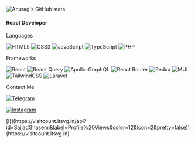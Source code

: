 ![Anurag's GitHub stats](https://github-readme-stats.vercel.app/api?username=SajjadGhasemi&theme=tokyonight&show_icons=true)
      <h4>React Developer</h4>  

   Languages
   
   ![HTML5](https://img.shields.io/badge/html5-%23E34F26.svg?style=for-the-badge&logo=html5&logoColor=white)
   ![CSS3](https://img.shields.io/badge/css3-%231572B6.svg?style=for-the-badge&logo=css3&logoColor=white)
   ![JavaScript](https://img.shields.io/badge/javascript-%23323330.svg?style=for-the-badge&logo=javascript&logoColor=%23F7DF1E)
   	![TypeScript](https://img.shields.io/badge/typescript-%23007ACC.svg?style=for-the-badge&logo=typescript&logoColor=white)
      ![PHP](https://img.shields.io/badge/php-%23777BB4.svg?style=for-the-badge&logo=php&logoColor=white)
    
 Frameworks
 
  ![React](https://img.shields.io/badge/react-%2320232a.svg?style=for-the-badge&logo=react&logoColor=%2361DAFB)
![React Query](https://img.shields.io/badge/-React%20Query-FF4154?style=for-the-badge&logo=react%20query&logoColor=white) 
![Apollo-GraphQL](https://img.shields.io/badge/-ApolloGraphQL-311C87?style=for-the-badge&logo=apollo-graphql) 
![React Router](https://img.shields.io/badge/React_Router-CA4245?style=for-the-badge&logo=react-router&logoColor=white)
![Redux](https://img.shields.io/badge/redux-%23593d88.svg?style=for-the-badge&logo=redux&logoColor=white)
![MUI](https://img.shields.io/badge/MUI-%230081CB.svg?style=for-the-badge&logo=mui&logoColor=white)
![TailwindCSS](https://img.shields.io/badge/tailwindcss-%2338B2AC.svg?style=for-the-badge&logo=tailwind-css&logoColor=white)
![Laravel](https://img.shields.io/badge/laravel-%23FF2D20.svg?style=for-the-badge&logo=laravel&logoColor=white)
   
   
   Contact Me
   
   <a href="https://t.me/SajjadGhasemi">
   
   
   ![Telegram](https://img.shields.io/badge/Telegram-2CA5E0?style=for-the-badge&logo=telegram&logoColor=white)
   
   
   
   </a>
   
   
   <a href="https://instagram.com/sajjjadghasemi">

   
   ![Instagram](https://img.shields.io/badge/Instagram-%23E4405F.svg?style=for-the-badge&logo=Instagram&logoColor=white)
      
      
      
   </a>
   [![](https://visitcount.itsvg.in/api?id=SajjadGhasemi&label=Profile%20Views&color=12&icon=2&pretty=false)](https://visitcount.itsvg.in)
<!--
**SajjadGhasemi/SajjadGhasemi** is a ✨ _special_ ✨ repository because its `README.md` (this file) appears on your GitHub profile.

Here are some ideas to get you started:

- 🔭 I’m currently working on ...
- 🌱 I’m currently learning ...
- 👯 I’m looking to collaborate on ...
- 🤔 I’m looking for help with ...
- 💬 Ask me about ...
- 📫 How to reach me: ...
- 😄 Pronouns: ...
- ⚡ Fun fact: ...
-->
